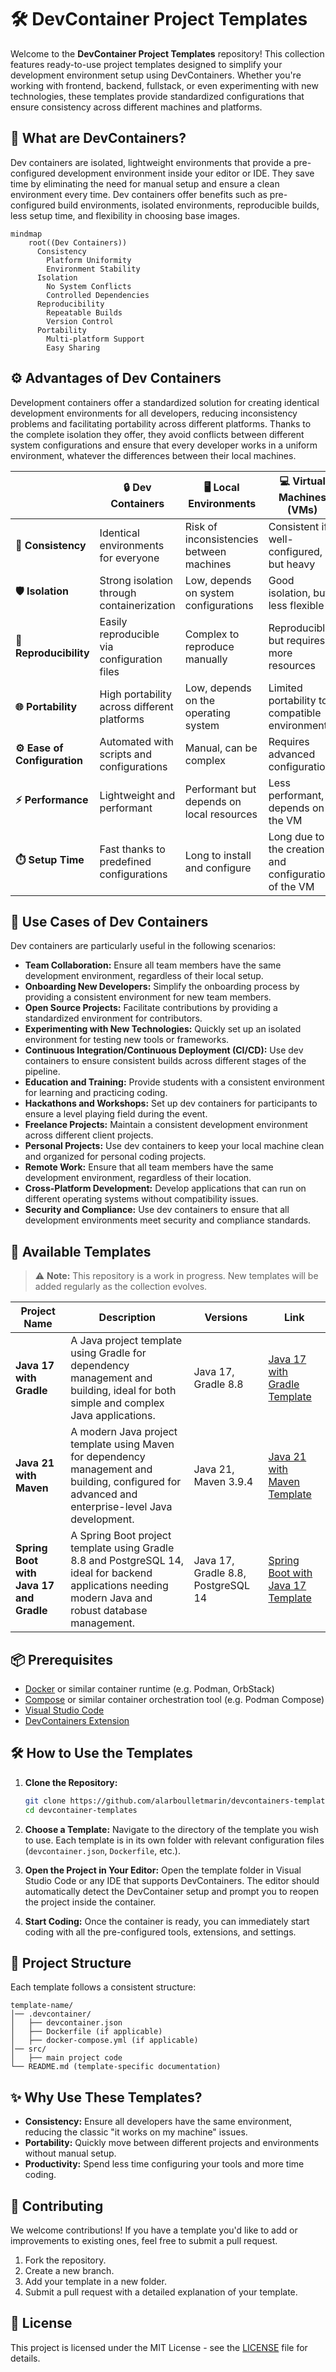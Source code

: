 # 🛠️ DevContainer Project Templates

Welcome to the **DevContainer Project Templates** repository! This collection features ready-to-use project templates
designed to simplify your development environment setup using DevContainers. Whether you're working with frontend,
backend, fullstack, or even experimenting with new technologies, these templates provide standardized configurations
that ensure consistency across different machines and platforms.

## 🚀 What are DevContainers?

Dev containers are isolated, lightweight environments that provide a pre-configured development environment inside your
editor or IDE. They save time by eliminating the need for manual setup and ensure a clean environment every time. Dev
containers offer benefits such as pre-configured build environments, isolated environments, reproducible builds, less
setup time, and flexibility in choosing base images.

```mermaid
mindmap
    root((Dev Containers))
      Consistency
        Platform Uniformity
        Environment Stability
      Isolation
        No System Conflicts
        Controlled Dependencies
      Reproducibility
        Repeatable Builds
        Version Control
      Portability
        Multi-platform Support
        Easy Sharing
```

## **⚙️ Advantages of Dev Containers**

Development containers offer a standardized solution for creating identical development environments for all developers,
reducing inconsistency problems and facilitating portability across different platforms. Thanks to the complete
isolation they offer, they avoid conflicts between different system configurations and ensure that every developer works
in a uniform environment, whatever the differences between their local machines.

|                              | **🔒 Dev Containers**                       | **🖥️ Local Environments**                | **💻 Virtual Machines (VMs)**                        |
|------------------------------|---------------------------------------------|-------------------------------------------|------------------------------------------------------|
| **🔄 Consistency**           | Identical environments for everyone         | Risk of inconsistencies between machines  | Consistent if well-configured, but heavy             |
| **🛡️ Isolation**            | Strong isolation through containerization   | Low, depends on system configurations     | Good isolation, but less flexible                    |
| **🧩 Reproducibility**       | Easily reproducible via configuration files | Complex to reproduce manually             | Reproducible but requires more resources             |
| **🌐 Portability**           | High portability across different platforms | Low, depends on the operating system      | Limited portability to compatible environments       |
| **⚙️ Ease of Configuration** | Automated with scripts and configurations   | Manual, can be complex                    | Requires advanced configurations                     |
| **⚡ Performance**            | Lightweight and performant                  | Performant but depends on local resources | Less performant, depends on the VM                   |
| **⏱️ Setup Time**            | Fast thanks to predefined configurations    | Long to install and configure             | Long due to the creation and configuration of the VM |

## 💼 Use Cases of Dev Containers

Dev containers are particularly useful in the following scenarios:

- **Team Collaboration:** Ensure all team members have the same development environment, regardless of their local
  setup.
- **Onboarding New Developers:** Simplify the onboarding process by providing a consistent environment for new team
  members.
- **Open Source Projects:** Facilitate contributions by providing a standardized environment for contributors.
- **Experimenting with New Technologies:** Quickly set up an isolated environment for testing new tools or frameworks.
- **Continuous Integration/Continuous Deployment (CI/CD):** Use dev containers to ensure consistent builds across
  different stages of the pipeline.
- **Education and Training:** Provide students with a consistent environment for learning and practicing coding.
- **Hackathons and Workshops:** Set up dev containers for participants to ensure a level playing field during the event.
- **Freelance Projects:** Maintain a consistent development environment across different client projects.
- **Personal Projects:** Use dev containers to keep your local machine clean and organized for personal coding projects.
- **Remote Work:** Ensure that all team members have the same development environment, regardless of their location.
- **Cross-Platform Development:** Develop applications that can run on different operating systems without compatibility
  issues.
- **Security and Compliance:** Use dev containers to ensure that all development environments meet security and
  compliance standards.

## 📂 Available Templates

> ⚠️ **Note:** This repository is a work in progress. New templates will be added regularly as the collection evolves.

| Project Name                            | Description                                                                                                                                           | Versions                           | Link                                                                      |
|-----------------------------------------|-------------------------------------------------------------------------------------------------------------------------------------------------------|------------------------------------|---------------------------------------------------------------------------|
| **Java 17 with Gradle**                 | A Java project template using Gradle for dependency management and building, ideal for both simple and complex Java applications.                     | Java 17, Gradle 8.8                | [Java 17 with Gradle Template](/templates/java-gradle)                    |
| **Java 21 with Maven**                  | A modern Java project template using Maven for dependency management and building, configured for advanced and enterprise-level Java development.     | Java 21, Maven 3.9.4               | [Java 21 with Maven Template](/templates/java-maven)                      |
| **Spring Boot with Java 17 and Gradle** | A Spring Boot project template using Gradle 8.8 and PostgreSQL 14, ideal for backend applications needing modern Java and robust database management. | Java 17, Gradle 8.8, PostgreSQL 14 | [Spring Boot with Java 17 Template](/templates/spring-boot-java17-gradle) |

## 📦 Prerequisites

- [Docker](https://docs.docker.com/get-docker/) or similar container runtime (e.g. Podman, OrbStack)
- [Compose](https://docs.docker.com/compose/install/) or similar container orchestration tool (e.g. Podman Compose)
- [Visual Studio Code](https://code.visualstudio.com/)
- [DevContainers Extension](https://marketplace.visualstudio.com/items?itemName=ms-vscode-remote.remote-containers)

## 🛠️ How to Use the Templates

1. **Clone the Repository:**
    ```bash
    git clone https://github.com/alarboulletmarin/devcontainers-templates.git
    cd devcontainer-templates
    ```

2. **Choose a Template:**
   Navigate to the directory of the template you wish to use. Each template is in its own folder with relevant
   configuration files (`devcontainer.json`, `Dockerfile`, etc.).

3. **Open the Project in Your Editor:**
   Open the template folder in Visual Studio Code or any IDE that supports DevContainers. The editor should
   automatically detect the DevContainer setup and prompt you to reopen the project inside the container.

4. **Start Coding:**
   Once the container is ready, you can immediately start coding with all the pre-configured tools, extensions, and
   settings.

## 📖 Project Structure

Each template follows a consistent structure:

```
template-name/
│── .devcontainer/
│   ├── devcontainer.json
│   ├── Dockerfile (if applicable)
│   ├── docker-compose.yml (if applicable)
│── src/
│   ├── main project code
└── README.md (template-specific documentation)
```

## ✨ Why Use These Templates?

- **Consistency:** Ensure all developers have the same environment, reducing the classic "it works on my machine"
  issues.
- **Portability:** Quickly move between different projects and environments without manual setup.
- **Productivity:** Spend less time configuring your tools and more time coding.

## 📄 Contributing

We welcome contributions! If you have a template you'd like to add or improvements to existing ones, feel free to submit
a pull request.

1. Fork the repository.
2. Create a new branch.
3. Add your template in a new folder.
4. Submit a pull request with a detailed explanation of your template.

## 📝 License

This project is licensed under the MIT License - see the [LICENSE](LICENSE) file for details.
